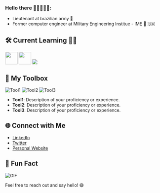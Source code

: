 ### Hello there 🦾🦾👾🦾🦾:

- Lieutenant at brazilian army 🥇
- Former computer engineer at Military Engineering Institue - IME 🚡 🇧🇷




## 🛠️ Current Learning 👨‍🎓
<img loading="lazy" src="https://cdn.jsdelivr.net/gh/devicons/devicon/icons/java/java-original.svg" width="40" height="40"/> <img loading="lazy" src="https://cdn.jsdelivr.net/gh/devicons/devicon/icons/linux/linux-original.svg" width="40" height="40"/> <img src="https://cdn.jsdelivr.net/gh/devicons/devicon/icons/canva/canva-original.svg" />
          

## 🎨 My Toolbox

![Tool1](images/tool1.png) ![Tool2](images/tool2.png) ![Tool3](images/tool3.png)

- **Tool1**: Description of your proficiency or experience.
- **Tool2**: Description of your proficiency or experience.
- **Tool3**: Description of your proficiency or experience.

## 🌐 Connect with Me

- [LinkedIn](https://www.linkedin.com/in/yourusername/)
- [Twitter](https://twitter.com/yourusername)
- [Personal Website](https://www.yourwebsite.com)

## 🎥 Fun Fact

![GIF](gifs/yourgif.gif)

Feel free to reach out and say hello! 😄
